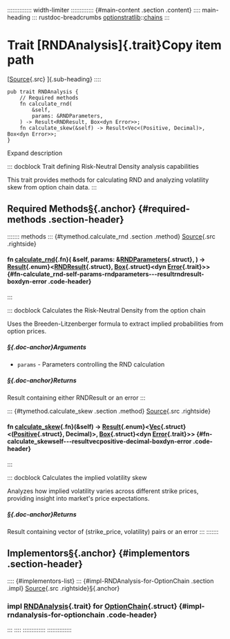 :::::::::::::: width-limiter
::::::::::::: {#main-content .section .content}
:::: main-heading
::: rustdoc-breadcrumbs
[optionstratlib](../index.html)::[chains](index.html)
:::

# Trait [RNDAnalysis]{.trait}Copy item path

[[Source](../../src/optionstratlib/chains/rnd.rs.html#389-410){.src}
]{.sub-heading}
::::

``` {.rust .item-decl}
pub trait RNDAnalysis {
    // Required methods
    fn calculate_rnd(
        &self,
        params: &RNDParameters,
    ) -> Result<RNDResult, Box<dyn Error>>;
    fn calculate_skew(&self) -> Result<Vec<(Positive, Decimal)>, Box<dyn Error>>;
}
```

Expand description

::: docblock
Trait defining Risk-Neutral Density analysis capabilities

This trait provides methods for calculating RND and analyzing volatility
skew from option chain data.
:::

## Required Methods[§](#required-methods){.anchor} {#required-methods .section-header}

::::::: methods
::: {#tymethod.calculate_rnd .section .method}
[Source](../../src/optionstratlib/chains/rnd.rs.html#400){.src
.rightside}

#### fn [calculate_rnd](#tymethod.calculate_rnd){.fn}( &self, params: &[RNDParameters](struct.RNDParameters.html "struct optionstratlib::chains::RNDParameters"){.struct}, ) -\> [Result](https://doc.rust-lang.org/1.86.0/core/result/enum.Result.html "enum core::result::Result"){.enum}\<[RNDResult](struct.RNDResult.html "struct optionstratlib::chains::RNDResult"){.struct}, [Box](https://doc.rust-lang.org/1.86.0/alloc/boxed/struct.Box.html "struct alloc::boxed::Box"){.struct}\<dyn [Error](https://doc.rust-lang.org/1.86.0/core/error/trait.Error.html "trait core::error::Error"){.trait}\>\> {#fn-calculate_rnd-self-params-rndparameters---resultrndresult-boxdyn-error .code-header}
:::

::: docblock
Calculates the Risk-Neutral Density from the option chain

Uses the Breeden-Litzenberger formula to extract implied probabilities
from option prices.

##### [§](#arguments){.doc-anchor}Arguments

- `params` - Parameters controlling the RND calculation

##### [§](#returns){.doc-anchor}Returns

Result containing either RNDResult or an error
:::

::: {#tymethod.calculate_skew .section .method}
[Source](../../src/optionstratlib/chains/rnd.rs.html#409){.src
.rightside}

#### fn [calculate_skew](#tymethod.calculate_skew){.fn}(&self) -\> [Result](https://doc.rust-lang.org/1.86.0/core/result/enum.Result.html "enum core::result::Result"){.enum}\<[Vec](https://doc.rust-lang.org/1.86.0/alloc/vec/struct.Vec.html "struct alloc::vec::Vec"){.struct}\<([Positive](../model/positive/struct.Positive.html "struct optionstratlib::model::positive::Positive"){.struct}, Decimal)\>, [Box](https://doc.rust-lang.org/1.86.0/alloc/boxed/struct.Box.html "struct alloc::boxed::Box"){.struct}\<dyn [Error](https://doc.rust-lang.org/1.86.0/core/error/trait.Error.html "trait core::error::Error"){.trait}\>\> {#fn-calculate_skewself---resultvecpositive-decimal-boxdyn-error .code-header}
:::

::: docblock
Calculates the implied volatility skew

Analyzes how implied volatility varies across different strike prices,
providing insight into market's price expectations.

##### [§](#returns-1){.doc-anchor}Returns

Result containing vector of (strike_price, volatility) pairs or an error
:::
:::::::

## Implementors[§](#implementors){.anchor} {#implementors .section-header}

:::: {#implementors-list}
::: {#impl-RNDAnalysis-for-OptionChain .section .impl}
[Source](../../src/optionstratlib/chains/chain.rs.html#2080-2231){.src
.rightside}[§](#impl-RNDAnalysis-for-OptionChain){.anchor}

### impl [RNDAnalysis](trait.RNDAnalysis.html "trait optionstratlib::chains::RNDAnalysis"){.trait} for [OptionChain](chain/struct.OptionChain.html "struct optionstratlib::chains::chain::OptionChain"){.struct} {#impl-rndanalysis-for-optionchain .code-header}
:::
::::
:::::::::::::
::::::::::::::
